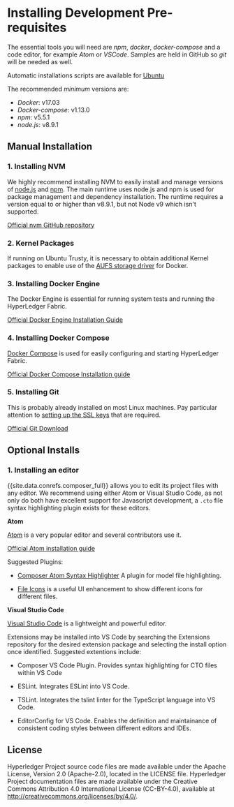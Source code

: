 # Installing Development Pre-requisites

The essential tools you will need are *npm*, *docker*, *docker-compose* and a code editor, for example *Atom* or *VSCode*. Samples are held in GitHub so *git* will be needed as well.

Automatic installations scripts are available for [Ubuntu](./prerequisites-ubuntu.md)

The recommended *minimum* versions are:
- *Docker*: v17.03
- *Docker-compose*: v1.13.0
- *npm*: v5.5.1
- *node.js*: v8.9.1

## Manual Installation

### 1. Installing NVM
We highly recommend installing NVM to easily install and manage versions of [node.js](https://nodejs.org/en/) and [npm](https://www.npmjs.com/). The main runtime uses node.js and npm is used for package management and dependency installation. The runtime requires a version equal to or higher than v8.9.1, but not Node v9 which isn't supported.

[Official nvm GitHub repository](https://github.com/creationix/nvm)

### 2. Kernel Packages
If running on Ubuntu Trusty, it is necessary to obtain additional Kernel packages to enable use of the [AUFS storage driver](https://docs.docker.com/engine/userguide/storagedriver/aufs-driver/#renaming-directories-with-the-aufs-storage-driver) for Docker.

### 3. Installing Docker Engine
The Docker Engine is essential for running system tests and running the HyperLedger Fabric.

[Official Docker Engine Installation Guide](https://docs.docker.com/engine/installation/)

### 4. Installing Docker Compose
[Docker Compose](https://docs.docker.com/compose/overview/) is used for easily configuring and starting HyperLedger Fabric.

[Official Docker Compose Installation guide](https://docs.docker.com/compose/install/)

### 5. Installing Git
This is probably already installed on most Linux machines. Pay particular attention to [setting up the SSL keys](https://help.github.com/enterprise/2.7/user/articles/generating-a-new-ssh-key-and-adding-it-to-the-ssh-agent/#platform-linux) that are required.

[Official Git Download](https://git-scm.com/downloads)

## Optional Installs

### 1. Installing an editor

{{site.data.conrefs.composer_full}} allows you to edit its project files with any editor. We recommend using either Atom or Visual Studio Code, as not only do both have excellent support for Javascript development, a `.cto` file syntax highlighting plugin exists for these editors.

**Atom**

[Atom](https://atom.io/) is a very popular editor and several contributors use it.

[Official Atom installation guide](http://flight-manual.atom.io/getting-started/sections/installing-atom/)

Suggested Plugins:

* [Composer Atom Syntax Highlighter](https://github.com/hyperledger/composer-atom-plugin) A plugin for model file highlighting.

* [File Icons](https://atom.io/packages/file-icons) is a useful UI enhancement to show different icons for different files.


**Visual Studio Code**

[Visual Studio Code](https://code.visualstudio.com/) is a lightweight and powerful editor.

Extensions may be installed into VS Code by searching the Extensions repository for the desired extension package and selecting the install option once identified. Suggested extentions include:

* Composer VS Code Plugin. Provides syntax highlighting for CTO files within VS Code

* ESLint. Integrates ESLint into VS Code.

* TSLint. Integrates the tslint linter for the TypeScript language into VS Code.

* EditorConfig for VS Code. Enables the definition and maintainance of consistent coding styles between different editors and IDEs.

## License <a name="license"></a>
Hyperledger Project source code files are made available under the Apache License, Version 2.0 (Apache-2.0), located in the LICENSE file. Hyperledger Project documentation files are made available under the Creative Commons Attribution 4.0 International License (CC-BY-4.0), available at http://creativecommons.org/licenses/by/4.0/.